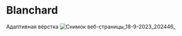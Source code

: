 # Blanchard
Адаптивная вёрстка
![Снимок веб-страницы_18-9-2023_202446_](https://github.com/Lim0naDK/Blanchard/assets/145338529/96bed67c-df23-4c5c-8b7a-6e7046e2e480)

